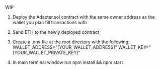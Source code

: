 WIP

1) Deploy the Adapter.sol contract with the same owner address as the wallet you plan fill transactions with

2) Send ETH to the newly deployed contract

3) Create a .env file at the root directory with the following:
WALLET_ADDRESS="[YOUR_WALLET_ADDRESS]"
WALLET_KEY="[YOUR_WALLET_PRIVATE_KEY]"

3) In main terminal window run
npm install && npm start
